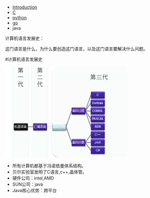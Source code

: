 
* [Introduction](INTRODUCTION.md)
* [C](C/README.md)
* [python](python/readme.md)
* [go](go/readme.md)
* java

计算机语言发展史：


这门语言是什么，为什么要创造这门语言，以及这门语言要解决什么问题。

#计算机语言发展史

![](assets/QQ截图20170304204637.png)

- 所有计算机都基于冯诺依曼体系结构。
- 贝尔实验室发明了C语言,c++,晶体管。
- 硬件公司：intel,AMD
- SUN公司：java
- Java核心优势：跨平台